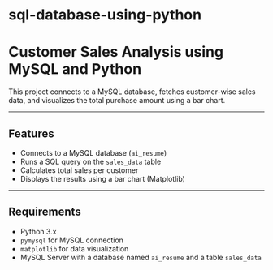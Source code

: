 # sql-database-using-python
# Customer Sales Analysis using MySQL and Python

This project connects to a MySQL database, fetches customer-wise sales data, and visualizes the total purchase amount using a bar chart.

---

##  Features

- Connects to a MySQL database (`ai_resume`)
- Runs a SQL query on the `sales_data` table
- Calculates total sales per customer
- Displays the results using a bar chart (Matplotlib)

---

##  Requirements

- Python 3.x
- `pymysql` for MySQL connection
- `matplotlib` for data visualization
- MySQL Server with a database named `ai_resume` and a table `sales_data`

